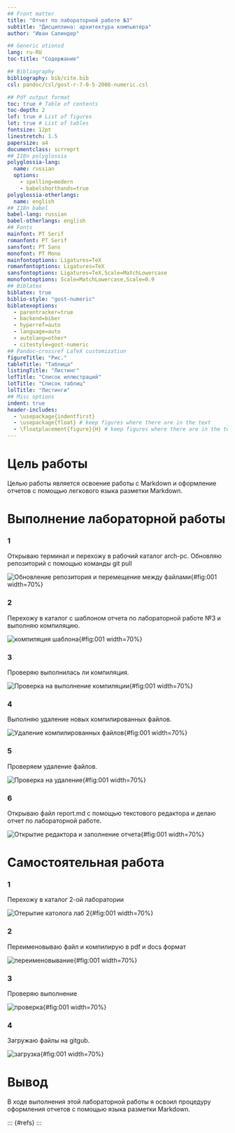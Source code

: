 ```yaml
---
## Front matter
title: "Отчет по лабораторной работе №3"
subtitle: "Дисциплина: архитектура компьютера"
author: "Иван Салиндер"

## Generic otionsd
lang: ru-RU
toc-title: "Содержание"

## Bibliography
bibliography: bib/cite.bib
csl: pandoc/csl/gost-r-7-0-5-2008-numeric.csl

## Pdf output format
toc: true # Table of contents
toc-depth: 2
lof: true # List of figures
lot: true # List of tables
fontsize: 12pt
linestretch: 1.5
papersize: a4
documentclass: scrreprt
## I18n polyglossia
polyglossia-lang:
  name: russian
  options:
	- spelling=modern
	- babelshorthands=true
polyglossia-otherlangs:
  name: english
## I18n babel
babel-lang: russian
babel-otherlangs: english
## Fonts
mainfont: PT Serif
romanfont: PT Serif
sansfont: PT Sans
monofont: PT Mono
mainfontoptions: Ligatures=TeX
romanfontoptions: Ligatures=TeX
sansfontoptions: Ligatures=TeX,Scale=MatchLowercase
monofontoptions: Scale=MatchLowercase,Scale=0.9
## Biblatex
biblatex: true
biblio-style: "gost-numeric"
biblatexoptions:
  - parentracker=true
  - backend=biber
  - hyperref=auto
  - language=auto
  - autolang=other*
  - citestyle=gost-numeric
## Pandoc-crossref LaTeX customization
figureTitle: "Рис."
tableTitle: "Таблица"
listingTitle: "Листинг"
lofTitle: "Список иллюстраций"
lotTitle: "Список таблиц"
lolTitle: "Листинги"
## Misc options
indent: true
header-includes:
  - \usepackage{indentfirst}
  - \usepackage{float} # keep figures where there are in the text
  - \floatplacement{figure}{H} # keep figures where there are in the text
---
```


# Цель работы

Целью работы является освоение работы с Markdown и оформление отчетов с помощью легкового языка разметки Markdown.

# Выполнение лабораторной работы
### 1

Открываю терминал и перехожу в рабочий каталог arch-pc. Обновляю репозиторий с помощью команды git pull

![Обновление репозитория и перемещение между файлами](image/1.png){#fig:001 width=70%}

### 2
Перехожу в каталог с шаблоном отчета по лабораторной работе №3 и выполняю компиляцию.

![компиляция шаблона](image/2.png){#fig:001 width=70%}
 
### 3
Проверяю выполнилась ли компиляция.

![Проверка на выполнение компиляции](image/3.png){#fig:001 width=70%}

### 4
Выполняю удаление новых компилированных файлов.

![Удаление компилированных файлов](image/4.png){#fig:001 width=70%}

### 5
Проверяем удаление файлов.

![Проверка на удаление](image/5.png){#fig:001 width=70%}

### 6
Открываю файл report.md с помощью текстового редактора и делаю отчет по лабораторной работе.

![Открытие редактора и заполнение отчета](image/6.png){#fig:001 width=70%}

# Самостоятельная работа
### 1
Перехожу в каталог 2-ой лаборатории

![Отерытие католога лаб 2](image/7.png){#fig:001 width=70%}

### 2
Переименовываю файл и компилирую в pdf и docs формат

![переименовывание](image/8.png){#fig:001 width=70%}

### 3
Проверяю выполнение

![проверка](image/9.png){#fig:001 width=70%}

### 4
Загружаю файлы на gitgub.

![загрузка](image/10.png){#fig:001 width=70%}

# Вывод
В ходе выполнения этой лабораторной работы я освоил процедуру оформления  отчетов с помощью языка разметки Markdown. 

::: {#refs}
:::
